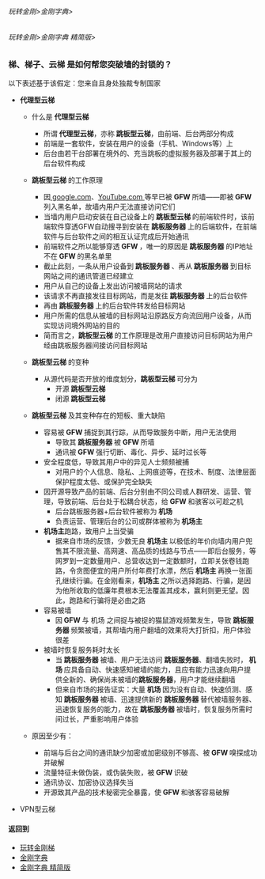 ###### 玩转金刚>金刚字典>
###### 玩转金刚>金刚字典 精简版>
###  梯、梯子、云梯 是如何帮您突破墙的封锁的？
以下表述基于该假定：您来自且身处独裁专制国家<br>

- <strong>代理型云梯</strong>
  - 什么是<strong> 代理型云梯</strong>
    - 所谓<strong> 代理型云梯</strong>，亦称<strong> 跳板型云梯</strong>，由前端、后台两部分构成
    - 前端是一套软件，安装在用户的设备（手机、Windows等）上
    - 后台由若干台部署在境外的、充当跳板的虚拟服务器及部署于其上的后台软件构成
  - <strong>跳板型云梯 </strong>的工作原理
    - 因[ google.com](https://www.google.com/)、[YouTube.com ](https://m.youtube.com/)等早已被<strong> GFW </strong>所墙——即被<strong> GFW </strong>列入黑名单，故墙内用户无法直接访问它们
    - 当墙内用户启动安装在自己设备上的<strong> 跳板型云梯 </strong>的前端软件时，该前端软件穿透GFW自动搜寻到安装在<strong> 跳板服务器 </strong>上的后端软件，在前端软件与后台软件之间的相互认证完成后开始通讯
    - 前端软件之所以能够穿透<strong> GFW </strong> ，唯一的原因是<strong> 跳板服务器 </strong>的IP地址不在<strong> GFW </strong>的黑名单里
    - 截止此刻，一条从用户设备到<strong> 跳板服务器 </strong>、再从<strong> 跳板服务器 </strong>到目标网站之间的通讯管道已经建立
    - 用户从自己的设备上发出访问被墙网站的请求
    - 该请求不再直接发往目标网站，而是发往<strong> 跳板服务器 </strong>上的后台软件
    - 再由<strong> 跳板服务器 </strong>上的后台软件转发给目标网站
    - 用户所需的信息从被墙的目标网站沿原路反方向流回用户设备，从而实现访问境外网站的目的
    - 简而言之，<strong>跳板型云梯 </strong>的工作原理是改用户直接访问目标网站为用户经由跳板服务器间接访问目标网站
  - <strong>跳板型云梯 </strong>的变种
    - 从源代码是否开放的维度划分，<strong>跳板型云梯 </strong>可分为
      - 开源<strong> 跳板型云梯 </strong>
      - 闭源<strong> 跳板型云梯 </strong>
  - <strong>跳板型云梯 </strong>及其变种存在的短板、重大缺陷
      - 容易被<strong> GFW </strong>捕捉到其行踪，从而导致服务中断，用户无法使用
        - 导致其<strong> 跳板服务器 </strong>被<strong> GFW </strong>所墙
        - 通讯被<strong> GFW </strong>强行切断、毒化、异步、延时过长等
      - 安全程度低，导致其用户中的异见人士频频被捕
        - 对用户的个人信息、隐私、上网痕迹等，在技术、制度、法律层面保护程度太低、或保护完全缺失
      - 因开源导致产品的前端、后台分别由不同公司或人群研发、运营、管理，导致前端、后台处于松耦合状态，给<strong> GFW </strong>和骇客以可趁之机
         - 后台跳板服务器+后台软件被称为<strong> 机场</strong>
         - 负责运营、管理后台的公司或群体被称为<strong> 机场主</strong>
      - <strong>机场主</strong>跑路，致用户上当受骗
        - 据来自市场的反馈，少数无良<strong> 机场主 </strong>以极低的年价向墙内用户兜售其不限流量、高网速、高品质的线路与节点——即后台服务，等网罗到一定数量用户、总营收达到一定数额时，立即关张卷钱跑路，令贪图便宜的用户所付年费打水漂，然后<strong> 机场主 </strong>再换一张面孔继续行骗。在金刚看来，<strong>机场主 </strong>之所以选择跑路、行骗，是因为他所收取的低廉年费根本无法覆盖其成本，赢利则更无望。因此，跑路和行骗将是必由之路
      - 容易被墙
        - 因<strong> GFW </strong>与</strong> 机场 </strong>之间捉与被捉的猫鼠游戏频繁发生，导致<strong> 跳板服务器 </strong>频繁被墙，其帮墙内用户翻墙的效果将大打折扣，用户体验很差
      - 被墙时恢复服务耗时太长
        - 当<strong> 跳板服务器 </strong>被墙、用户无法访问<strong> 跳板服务器</strong>、翻墙失败时，<strong> 机场 </strong>应具备自动、快速感知被墙的能力，且应有能力迅速向用户提供全新的、确保尚未被墙的<strong>跳板服务器</strong>，用户才能继续翻墙
        - 但来自市场的报告证实：大量<strong> 机场 </strong> 因为没有自动、快速侦测、感知<strong> 跳板服务器 </strong>被墙、迅速提供新的<strong> 跳板服务器 </strong>替代被墙服务器、迅速恢复服务的能力，故在<strong> 跳板服务器 </strong>被墙时，恢复服务所需时间过长，严重影响用户体验


   - 原因至少有：
     - 前端与后台之间的通讯缺少加密或加密级别不够高、被<strong> GFW </strong>嗅探成功并破解
     - 流量特征未做伪装，或伪装失败，被<strong> GFW </strong>识破
     - 通讯协议、加密协议选择失当
     - 开源致其产品的技术秘密完全暴露，使<strong> GFW </strong>和骇客容易破解

- VPN型云梯


#### 返回到
- [玩转金刚梯](https://github.com/a2zitpro/web/blob/master/LadderFree/A.md)
- [金刚字典](https://github.com/a2zitpro/web/blob/master/LadderFree/kkDictionary/KKDictionary.md)
- [金刚字典 精简版](https://github.com/a2zitpro/web/blob/master/LadderFree/kkDictionary/KKDictionaryShortVersion.md)



